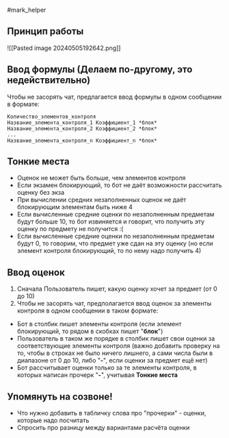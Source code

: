#mark_helper
## Принцип работы

![[Pasted image 20240505192642.png]]

## Ввод формулы (Делаем по-другому, это недействительно)
Чтобы не засорять чат, предлагается ввод формулы в одном сообщении в формате:
```
Количество_элементов_контроля
Название_элемента_контроля_1 Коэффициент_1 *блок*
Название_элемента_контроля_2 Коэффициент_2 *блок*
...
Название_элемента_контроля_n Коэффициент_n *блок*
```
## Тонкие места
- Оценок не может быть больше, чем элементов контроля
- Если экзамен блокирующий, то бот не даёт возможности рассчитать оценку без экза
- При вычислении средних незаполненных оценок не даёт блокирующим элементам быть ниже 4
- Если вычисленные средние оценки по незаполненным предметам будут больше 10, то бот извиняется и говорит, что получить эту оценку по предмету не получится :(
- Если вычисленные средние оценки по незаполненным предметам будут 0, то говорим, что предмет уже сдан на эту оценку (но если элемент контроля блокирующий, то по нему надо получить 4)
## Ввод оценок
1. Сначала Пользователь пишет, какую оценку хочет за предмет (от 0 до 10) 
2. Чтобы не засорять чат, предполагается ввод оценок за элементы контроля в одном сообщении в таком формате:
- Бот в столбик пишет элементы контроля (если элемент блокирующий, то рядом в скобках пишет "**блок**")
- Пользователь в таком же порядке в столбик пишет свои оценки за соответствующие элементы контроля (важно добавить проверку на то, чтобы в строках не было ничего лишнего, а сами числа были в диапазоне от 0 до 10, либо "**-**", если оценки за предмет ещё нет)
- Бот рассчитывает оценки только за те элементы контроля, в которых написан прочерк "**-**", учитывая **Тонкие места**
## Упомянуть на созвоне!
- Что нужно добавить в табличку слова про "прочерки" - оценки, которые надо посчитать
- Спросить про разницу между вариантами расчёта оценки